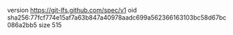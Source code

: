 version https://git-lfs.github.com/spec/v1
oid sha256:77fcf774e15af7a63b847a40978aadc699a562366163103bc58d67bc086a2bb5
size 515
